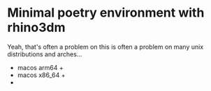 # Minimal poetry environment with rhino3dm
Yeah, that's often a problem on this is often a problem on many unix distributions and arches...
- macos arm64 +
- macos x86_64 +
- 